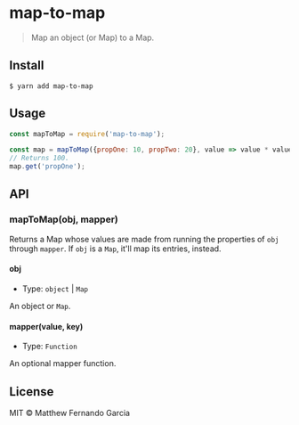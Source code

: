# map-to-map

> Map an object (or Map) to a Map.

## Install

```
$ yarn add map-to-map
```

## Usage

```js
const mapToMap = require('map-to-map');

const map = mapToMap({propOne: 10, propTwo: 20}, value => value * value);
// Returns 100.
map.get('propOne');
```

## API

### mapToMap(obj, mapper)

Returns a Map whose values are made from running the properties of `obj` through `mapper`. If `obj` is a `Map`, it'll map its entries, instead.

#### obj

- Type: `object` | `Map`

An object or `Map`.

#### mapper(value, key)

- Type: `Function`

An optional mapper function.

## License

MIT © Matthew Fernando Garcia
